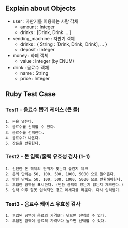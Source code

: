 ## Explain about Objects
  - user : 자판기를 이용하는 사람 갹채
    - amount : Integer
    - drinks : [Drink, Drink ... ]
  - vending_machine : 자판기 객체
    - drinks : { String : [Drink, Drink, Drink], ... }
    - deposit : Integer
  - money : 화폐 객체
    - value : Integer (by ENUM)
  - drink : 음료수 객체
    - name : String
    - price : Integer

## Ruby Test Case


### Test1 - 음료수 뽑기 케이스 (큰 틀)

    1. 돈을 넣는다.
    2. 음료수를 선택할 수 있다.
    3. 음료수를 선택한다.
    4. 음료수가 나온다.
    5. 잔돈을 반환한다.


### Test2 - 돈 입력/출력 유효성 검사 (1-1)

    1. 선언한 돈 객체의 단위가 맞는지 틀린지 체크
    2. 돈의 단위는 50, 100, 500, 1000, 5000 으로 들어온다.
    3. 반환 단위도 50, 100, 500, 1000, 5000 으로 반환해야한다.
    4. 투입한 금액을 표시한다. (반환 금액이 있는지 없는지 체크한다.)
    5. 입력 이후 잘못 입력되면 경고 메세지를 띄운다. 다시 입력받기. 

### Test3 - 음료수 케이스 유효성 검사 

    1. 투입된 금액이 음료의 가격보다 낮으면 선택할 수 없다.
    2. 투입된 금액이 음료의 가격보다 높으면 선택할 수 있다.
